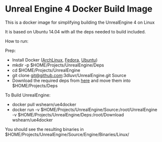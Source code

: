 Unreal Engine 4 Docker Build Image
=========

This is a docker image for simplifying building the UnrealEngine 4 on Linux

It is based on Ubuntu 14.04 with all the deps needed to build included.

How to run:

Prep:
 - Install Docker ([ArchLinux], [Fedora], [Ubuntu])
 - mkdir -p $HOME/Projects/UnrealEngine/Deps
 - cd $HOME/Projects/UnrealEngine
 - git clone git@github.com:3dluvr/UnrealEngine.git Source
 - Download the required deps from [here] and move them into $HOME/Projects/Deps

To Build UnrealEngine:
 - docker pull wshearn/ue4docker
 - docker run -v $HOME/Projects/UnrealEngine/Source:/root/UnrealEngine -v $HOME/Projects/UnrealEngine/Deps:/root/Download wshearn/ue4docker

You should see the resulting binaries in $HOME/Projects/UnrealEngine/Source/Engine/Binaries/Linux/

[ArchLinux]: https://wiki.archlinux.org/index.php/Docker
[Fedora]: http://docs.docker.com/installation/fedora/
[Ubuntu]: http://docs.docker.com/installation/ubuntulinux/
[here]: https://github.com/3dluvr/UnrealEngine/releases